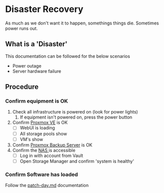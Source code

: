 # Disaster Recovery

As much as we don't want it to happen, somethings things die. Sometimes power runs out.

## What is a 'Disaster'

This documentation can be followed for the below scenarios

* Power outage
* Server hardware failure

## Procedure

### Confirm equipment is OK

1. Check all infrastructure is powered on (look for power lights)
   1. If equipment isn't powered on, press the power button
2. Confirm [Proxmox VE](https://pve.xfgn.dev) is OK
   * [ ] WebUI is loading
   * [ ] All storage pools show
   * [ ] VM's show
3. Confirm [Proxmox Backup Server](https://pbs.xfgn.dev) is OK
4. Confirm the [NAS ](https://nas.xfgn.dev)is accessible
   * [ ] Log in with account from Vault
   * [ ] Open Storage Manager and confirm 'system is healthy'

### Confirm Software has loaded

Follow the [patch-day.md](patch-day.md "mention") documentation
